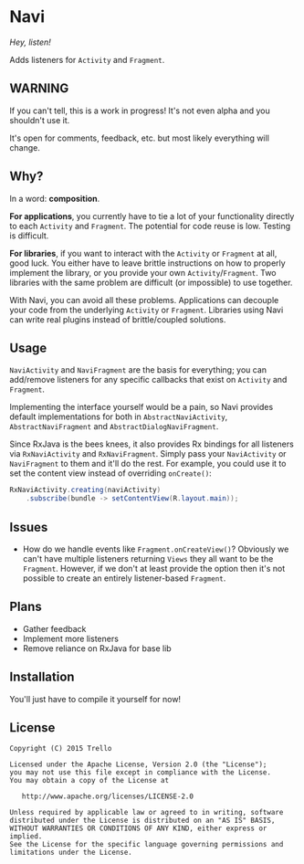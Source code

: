 # Navi

*Hey, listen!*

Adds listeners for `Activity` and `Fragment`.

## WARNING

If you can't tell, this is a work in progress! It's not even alpha and you shouldn't use it.

It's open for comments, feedback, etc. but most likely everything will change.

## Why?

In a word: **composition**.

**For applications**, you currently have to tie a lot of your functionality directly to each `Activity` and `Fragment`. The potential for code reuse is low. Testing is difficult.

**For libraries**, if you want to interact with the `Activity` or `Fragment` at all, good luck. You either have to leave brittle instructions on how to properly implement the library, or you provide your own `Activity`/`Fragment`. Two libraries with the same problem are difficult (or impossible) to use together.

With Navi, you can avoid all these problems. Applications can decouple your code from the underlying `Activity` or `Fragment`. Libraries using Navi can write real plugins instead of brittle/coupled solutions.

## Usage

`NaviActivity` and `NaviFragment` are the basis for everything; you can add/remove listeners for
any specific callbacks that exist on `Activity` and `Fragment`.

Implementing the interface yourself would be a pain, so Navi provides default
implementations for both in `AbstractNaviActivity`, `AbstractNaviFragment` and
`AbstractDialogNaviFragment`.

Since RxJava is the bees knees, it also provides Rx bindings for all listeners via `RxNaviActivity`
and `RxNaviFragment`. Simply pass your `NaviActivity` or `NaviFragment` to them and it'll do the
rest. For example, you could use it to set the content view instead of overriding `onCreate()`:

```java
RxNaviActivity.creating(naviActivity)
    .subscribe(bundle -> setContentView(R.layout.main));
```

## Issues

- How do we handle events like `Fragment.onCreateView()`? Obviously we can't have multiple listeners returning `Views` they all want to be the `Fragment`. However, if we don't at least provide the option then it's not possible to create an entirely listener-based `Fragment`.

## Plans

- Gather feedback
- Implement more listeners
- Remove reliance on RxJava for base lib

## Installation

You'll just have to compile it yourself for now!

## License

    Copyright (C) 2015 Trello

    Licensed under the Apache License, Version 2.0 (the "License");
    you may not use this file except in compliance with the License.
    You may obtain a copy of the License at

       http://www.apache.org/licenses/LICENSE-2.0

    Unless required by applicable law or agreed to in writing, software
    distributed under the License is distributed on an "AS IS" BASIS,
    WITHOUT WARRANTIES OR CONDITIONS OF ANY KIND, either express or implied.
    See the License for the specific language governing permissions and
    limitations under the License.